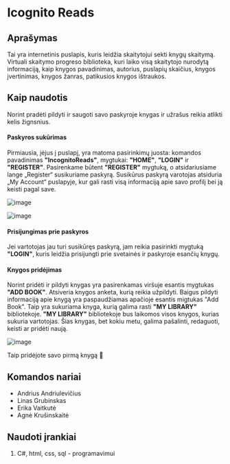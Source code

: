 # Icognito Reads

## Aprašymas
Tai yra internetinis puslapis, kuris leidžia skaitytojui sekti knygų skaitymą. Virtuali skaitymo progreso biblioteka, kuri laiko visą skaitytojo nurodytą informaciją, kaip knygos pavadinimas, autorius, puslapių skaičius, knygos įvertinimas, knygos žanras, patikusios knygos ištraukos.

## Kaip naudotis
Norint pradėti pildyti ir saugoti savo paskyroje knygas ir užrašus reikia atlikti kelis žignsnius.
#### Paskyros sukūrimas
Pirmiausia, įėjus į puslapį, yra matoma pasirinkimų juosta: komandos pavadinimas **"IncognitoReads"**, mygtukai: **"HOME"**, **"LOGIN"** ir **"REGISTER"**. Pasirenkame būtent **"REGISTER"** mygtuką, o atsidariusiame lange „Register“ susikuriame paskyrą. Susikūrus paskyrą varotojas atsiduria „My Account“ puslapyje, kur gali rasti visą informaciją apie savo profilį bei ją keisti pagal save.

![image](https://github.com/user-attachments/assets/35bff9de-6cce-41e8-a854-e1f219842ff7)

![image](https://github.com/user-attachments/assets/d7c80e59-d37d-4d12-90ba-8df5607c99ce)

#### Prisijungimas prie paskyros
Jei vartotojas jau turi susikūręs paskyrą, jam reikia pasirinkti mygtuką **"LOGIN"**, kuris leidžia prisijungti prie svetainės ir paskyroje esančių knygų.

#### Knygos pridėjimas
Norint pridėti ir pildyti knygas yra pasirenkamas viršuje esantis mygtukas **"ADD BOOK"**. Atsiveria knygos anketa, kurią reikia užpildyti. Baigus pildyti informaciją apie knygą yra paspaudžiamas apačioje esantis migtukas "Add Book". Taip yra sukuriama knyga, kurią galima rasti **"MY LIBRARY"** bibliotekoje. **"MY LIBRARY"** bibliotekoje bus laikomos visos knygos, kurias sukuria vartotojas. Šias knygas, bet kokiu metu, galima pašalinti, redaguoti, keisti ar pridėti naują.

![image](https://github.com/user-attachments/assets/2b3f4500-2e61-4afd-bed3-4b265817e005)

Taip pridėjote savo pirmą knygą 🎊

## Komandos nariai 
- Andrius Andriulevičius 
- Linas Grubinskas 
- Erika Vaitkutė 
- Agnė Krušinskaitė 

## Naudoti įrankiai
1. C#, html, css, sql - programavimui
